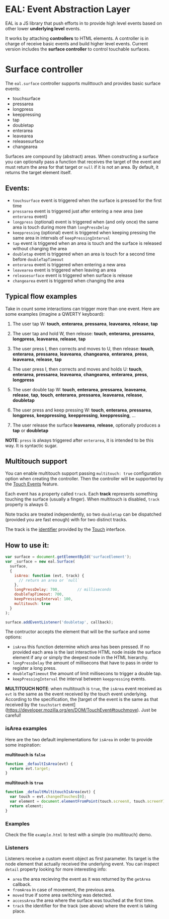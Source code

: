# EAL: Event Abstraction Layer

EAL is a JS library that push efforts in to provide high level events based on 
other lower **underlying level** events.

It works by attaching **controllers** to HTML elements. A controller is in
charge of receive basic events and build higher level events. Current version
includes the **surface controller** to control touchable surfaces.

# Surface controller

The `eal.surface` controller supports mulittouch and provides basic surface events:

 * touchsurface
 * pressarea
 * longpress
 * keeppressing
 * tap
 * doubletap
 * enterarea
 * leavearea
 * releasesurface
 * changearea

Surfaces are compound by (abstract) areas. When constructing a surface you can
optionally pass a function that receives the target of the event and must return
the area for that target or `null` if it is not an area. By default, it returns
the target element itself.

## Events:

 * `touchsurface` event is triggered when the surface is pressed for the first time
 * `pressarea` event is triggered just after entering a new area (see `enterarea`
   event)
 * `longpress` (optional) event is triggered when (and only once) the same area
   is touch during more than `longPressDelay`
 * `keeppressing` (optional) event is triggered when keeping pressing the same
   area in intervals of `keepPressingInterval`
 * `tap` event is triggered when an area is touch and the surface is released
   without changing the area
 * `doubletap` event is triggered when an area is touch for a second time before
   `doubleTapTimeout`
 * `enterarea` event is triggered when entering a new area
 * `leavearea` event is triggered when leaving an area
 * `releasesurface` event is triggered when surface is release
 * `changearea` event is triggered when changing the area

## Typical flow examples

Take in count some interactions can trigger more than one event. Here are some
examples (imagine a QWERTY keyboard):

 1. The user tap W:
    __touch__, __enterarea__, __pressarea__, __leavearea__, __release__, __tap__

 2. The user tap and hold W, then release:
    __touch__, __enterarea__, __pressarea__, __longpress__, __leavearea__,
    __release__, __tap__
    
 3. The user press I, then corrects and moves to U, then release:
    __touch__, __enterarea__, __pressarea__, __leavearea__, __changearea__, 
    __enterarea__, __press__, __leavearea__, __release__, __tap__

 4. The user press I, then corrects and moves and holds U:
    __touch__, __enterarea__, __pressarea__, __leavearea__, __changearea__, 
    __enterarea__, __press__, __longpress__

 5. The user double tap W:
    __touch__, __enterarea__, __pressarea__, __leavearea__, __release__, __tap__,
    __touch__, __enterarea__, __pressarea__, __leavearea__, __release__,
    __doubletap__

 6. The user press and keep pressing W:
    __touch__, __enterarea__, __pressarea__, __longpress__, __keeppressing__,
    __keeppressing__, __keeppressing__, ...

 7. The user release the surface
    __leavearea__, __release__, optionally produces a __tap__ or __doubletap__

**NOTE**: `press` is always triggered after `enterarea`, it is intended to be
this way. It is syntactic sugar.

## Multitouch support

You can enable multitouch support passing `multitouch: true` configuration option
when creating the controller. Then the controller will be supported by the
[Touch Events](https://developer.mozilla.org/en/DOM/Touch_events) feature.

Each event has a property called `track`. Each **track** represents something
touching the surface (usually a finger). When multitouch is disabled,
`track` property is always 0.

Note tracks are treated independently, so two `doubletap` can be dispatched
(provided you are fast enough) with for two distinct tracks.

The track is the [identifier](https://developer.mozilla.org/en/DOM/Touch.identifier)
provided by the [Touch](https://developer.mozilla.org/en/DOM/Touch) interface.

## How to use it:

```javascript
var surface = document.getElementById('surfaceElement');
var _surface = new eal.Surface(
  surface,
  {
    isArea: function (evt, track) { 
      // return an area or `null`
    },
    longPressDelay: 700,        // milliseconds
    doubleTapTimeout: 700,
    keepPressingInterval: 100,
    multitouch: true
  }
);

surface.addEventListener('doubletap', callback);
```

The contructor accepts the element that will be the surface and some options:

 * `isArea` this function determine which area has been pressed. If no provided
   each area is the last interactive HTML node inside the surface element if any
   or simply the deepest node in the HTML hierarchy.
 * `longPressDelay` the amount of millisecons that have to pass in order to 
   register a long press.
 * `doubleTapTimeout` the amount of limit millisecons to trigger a double tap.
 * `keepPressingInterval` the interval between `keeppressing` events.

**MULTITOUCH NOTE**: when multitouch is `true`, the `isArea` event received
as `evt` is the same as the event received by the touch event underlying.
According to the specification, the [target of the event is the same as that
received by the `touchstart` event]
(https://developer.mozilla.org/en/DOM/TouchEvent#touchmove). Just be careful!

### isArea examples

Here are the two default implementations for `isArea` in order to provide some
inspiration:

**multitouch is `false`**

```javascript
function _defaultIsArea(evt) {
  return evt.target;
}
```

**multitouch is `true`**

```javascript
function _defaultMultitouchIsArea(evt) {
  var touch = evt.changedTouches[0];
  var element = document.elementFromPoint(touch.screenX, touch.screenY);
  return element;
}
```

### Examples

Check the file `example.html` to test with a simple (no multitouch) demo.

### Listeners

Listeners receive a custom event object as first parameter. Its target is the 
node element that actually received the underlying event. You can inspect
`detail` property looking for more interesting info:

 * `area` the area recieving the event as it was returned by the `getArea`
   callback.
 * `fromArea` in case of movement, the previous area.
 * `moved` true if some area switching was detected.
 * `accessArea` the area where the surface was touched at the first time.
 * `track` the identifier for the track (see above) where the event is taking place.

